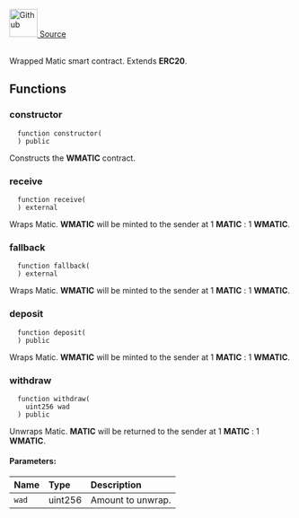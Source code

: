 <a href="https://github.com/solace-fi/solace-core/blob/main/contracts/WMATIC.sol"><img src="/img/github.svg" alt="Github" width="50px"/> Source</a><br/><br/>

Wrapped Matic smart contract. Extends **ERC20**.


## Functions
### constructor
```solidity
  function constructor(
  ) public
```
Constructs the **WMATIC** contract.



### receive
```solidity
  function receive(
  ) external
```
Wraps Matic. **WMATIC** will be minted to the sender at 1 **MATIC** : 1 **WMATIC**.



### fallback
```solidity
  function fallback(
  ) external
```
Wraps Matic. **WMATIC** will be minted to the sender at 1 **MATIC** : 1 **WMATIC**.



### deposit
```solidity
  function deposit(
  ) public
```
Wraps Matic. **WMATIC** will be minted to the sender at 1 **MATIC** : 1 **WMATIC**.



### withdraw
```solidity
  function withdraw(
    uint256 wad
  ) public
```
Unwraps Matic. **MATIC** will be returned to the sender at 1 **MATIC** : 1 **WMATIC**.


#### Parameters:
| Name | Type | Description                                                          |
| :--- | :--- | :------------------------------------------------------------------- |
| `wad` | uint256 | Amount to unwrap. |


